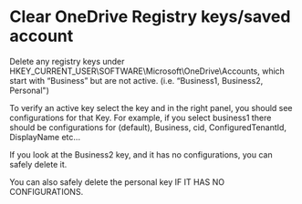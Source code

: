 # Clear OneDrive Registry keys/saved account

Delete any registry keys under HKEY_CURRENT_USER\SOFTWARE\Microsoft\OneDrive\Accounts, which start with “Business” but are not active. (i.e. “Business1, Business2, Personal")

To verify an active key select the key and in the right panel, you should see configurations for that Key. For example, if you select business1 there should be configurations for (default), Business, cid, ConfiguredTenantId, DisplayName etc...

If you look at the Business2 key, and it has no configurations, you can safely delete it.

You can also safely delete the personal key IF IT HAS NO CONFIGURATIONS.
